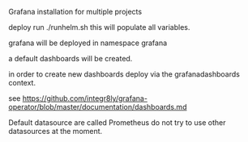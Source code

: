 Grafana installation for multiple projects

deploy run ./runhelm.sh this will populate all variables. 

grafana will be deployed in namespace grafana

a default dashboards will be created. 

in order to create new dashboards deploy via the grafanadashboards context. 

see https://github.com/integr8ly/grafana-operator/blob/master/documentation/dashboards.md

Default datasource are called Prometheus do not try to use other datasources at the moment. 

